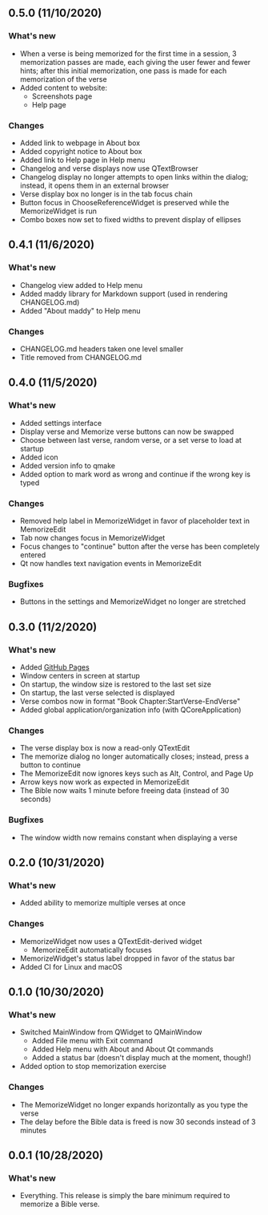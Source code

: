 ## 0.5.0 (11/10/2020)
### What's new
- When a verse is being memorized for the first time in a session, 3 memorization passes are made, each giving the user fewer and fewer hints; after this initial memorization, one pass is made for each memorization of the verse
- Added content to website:
    - Screenshots page
    - Help page

### Changes
- Added link to webpage in About box
- Added copyright notice to About box
- Added link to Help page in Help menu
- Changelog and verse displays now use QTextBrowser
- Changelog display no longer attempts to open links within the dialog; instead, it opens them in an external browser
- Verse display box no longer is in the tab focus chain
- Button focus in ChooseReferenceWidget is preserved while the MemorizeWidget is run
- Combo boxes now set to fixed widths to prevent display of ellipses

## 0.4.1 (11/6/2020)
### What's new
- Changelog view added to Help menu
- Added maddy library for Markdown support (used in rendering CHANGELOG.md)
- Added "About maddy" to Help menu

### Changes
- CHANGELOG.md headers taken one level smaller
- Title removed from CHANGELOG.md

## 0.4.0 (11/5/2020)
### What's new
- Added settings interface
- Display verse and Memorize verse buttons can now be swapped
- Choose between last verse, random verse, or a set verse to load at startup
- Added icon
- Added version info to qmake
- Added option to mark word as wrong and continue if the wrong key is typed

### Changes
- Removed help label in MemorizeWidget in favor of placeholder text in MemorizeEdit
- Tab now changes focus in MemorizeWidget
- Focus changes to "continue" button after the verse has been completely entered
- Qt now handles text navigation events in MemorizeEdit

### Bugfixes
- Buttons in the settings and MemorizeWidget no longer are stretched

## 0.3.0 (11/2/2020)
### What's new
- Added [GitHub Pages](https://lorendb.github.io)
- Window centers in screen at startup
- On startup, the window size is restored to the last set size
- On startup, the last verse selected is displayed
- Verse combos now in format "Book Chapter:StartVerse-EndVerse"
- Added global application/organization info (with QCoreApplication)

### Changes
- The verse display box is now a read-only QTextEdit
- The memorize dialog no longer automatically closes; instead, press a button to continue
- The MemorizeEdit now ignores keys such as Alt, Control, and Page Up
- Arrow keys now work as expected in MemorizeEdit
- The Bible now waits 1 minute before freeing data (instead of 30 seconds)

### Bugfixes
- The window width now remains constant when displaying a verse

## 0.2.0 (10/31/2020)
### What's new
- Added ability to memorize multiple verses at once

### Changes
- MemorizeWidget now uses a QTextEdit-derived widget
  - MemorizeEdit automatically focuses
- MemorizeWidget's status label dropped in favor of the status bar
- Added CI for Linux and macOS

## 0.1.0 (10/30/2020)
### What's new
- Switched MainWindow from QWidget to QMainWindow
  - Added File menu with Exit command
  - Added Help menu with About and About Qt commands
  - Added a status bar (doesn't display much at the moment, though!)
- Added option to stop memorization exercise

### Changes
- The MemorizeWidget no longer expands horizontally as you type the verse
- The delay before the Bible data is freed is now 30 seconds instead of 3 minutes

## 0.0.1 (10/28/2020)
### What's new
- Everything. This release is simply the bare minimum required to memorize a Bible verse.